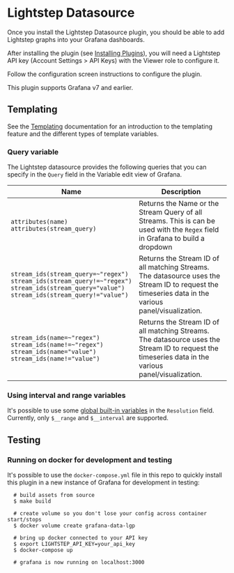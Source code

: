 # Lightstep Datasource

Once you install the Lightstep Datasource plugin, you should be able to add Lightstep graphs into your Grafana dashboards.

After installing the plugin (see [Installing Plugins](https://grafana.com/docs/grafana/latest/plugins/installation)), you will need a Lightstep API key (Account Settings > API Keys) with the Viewer role to configure it. 

Follow the configuration screen instructions to configure the plugin.

This plugin supports Grafana v7 and earlier.

## Templating
See the [Templating](https://grafana.com/docs/grafana/latest/reference/templating/) documentation for an introduction to the templating feature and the different types of template variables.

### Query variable
The Lightstep datasource provides the following queries that you can specify in the `Query` field in the Variable edit view of Grafana.

| Name         | Description |
| ------------ |-------------| 
| `attributes(name)` <br/>`attributes(stream_query)`    | Returns the Name or the Stream Query of all Streams. This is can be used with the `Regex` field in Grafana to build a dropdown |
| `stream_ids(stream_query=~"regex")` <br/>`stream_ids(stream_query!=~"regex")` <br/>`stream_ids(stream_query="value")` <br/>`stream_ids(stream_query!="value")`    | Returns the Stream ID of all matching Streams. The datasource uses the Stream ID to request the timeseries data in the various panel/visualization. |
| `stream_ids(name=~"regex")` <br/>`stream_ids(name!=~"regex")` <br/>`stream_ids(name="value")` <br/>`stream_ids(name!="value")`    | Returns the Stream ID of all matching Streams. The datasource uses the Stream ID to request the timeseries data in the various panel/visualization. |

### Using interval and range variables
It's possible to use some [global built-in variables](https://grafana.com/docs/grafana/latest/reference/templating/#global-built-in-variables) in the `Resolution` field.
Currently, only `$__range` and `$__interval` are supported.
## Testing
### Running on docker for development and testing
It's possible to use the `docker-compose.yml` file in this repo to quickly install this plugin in a new instance of Grafana for development in testing:

```
  # build assets from source
  $ make build

  # create volume so you don't lose your config across container start/stops
  $ docker volume create grafana-data-lgp 

  # bring up docker connected to your API key
  $ export LIGHTSTEP_API_KEY=your_api_key
  $ docker-compose up

  # grafana is now running on localhost:3000
```
